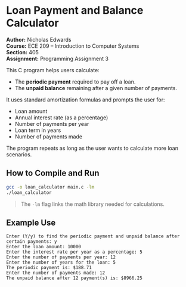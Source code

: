 # Loan Payment and Balance Calculator

**Author:** Nicholas Edwards  
**Course:** ECE 209 – Introduction to Computer Systems  
**Section:** 405  
**Assignment:** Programming Assignment 3

This C program helps users calculate:
- The **periodic payment** required to pay off a loan.
- The **unpaid balance** remaining after a given number of payments.

It uses standard amortization formulas and prompts the user for:
- Loan amount
- Annual interest rate (as a percentage)
- Number of payments per year
- Loan term in years
- Number of payments made

The program repeats as long as the user wants to calculate more loan scenarios.

## How to Compile and Run

```bash
gcc -o loan_calculator main.c -lm
./loan_calculator
````

> The `-lm` flag links the math library needed for calculations.

## Example Use

```
Enter (Y/y) to find the periodic payment and unpaid balance after certain payments: y
Enter the loan amount: 10000
Enter the interest rate per year as a percentage: 5
Enter the number of payments per year: 12
Enter the number of years for the loan: 5
The periodic payment is: $188.71
Enter the number of payments made: 12
The unpaid balance after 12 payment(s) is: $8966.25
```
